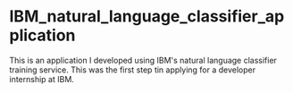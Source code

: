 # IBM_natural_language_classifier_application

This is an application I developed using IBM's natural language classifier training service. 
This was the first step tin applying for a developer internship at IBM.
